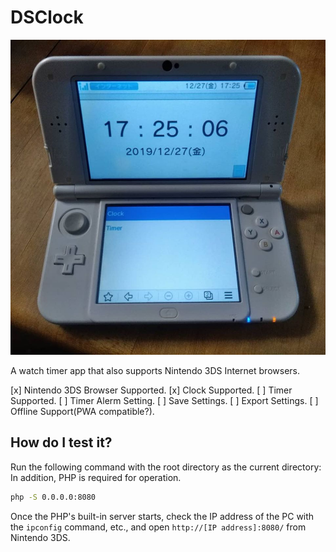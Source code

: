 # DSClock

![Screenshot](Screenshot.jpg)

A watch timer app that also supports Nintendo 3DS Internet browsers.

[x] Nintendo 3DS Browser Supported.
[x] Clock Supported.
[ ] Timer Supported.
[ ] Timer Alerm Setting.
[ ] Save Settings.
[ ] Export Settings.
[ ] Offline Support(PWA compatible?).

## How do I test it?

Run the following command with the root directory as the current directory: In addition, PHP is required for operation.

```cmd
php -S 0.0.0.0:8080
```

Once the PHP's built-in server starts, check the IP address of the PC with the `ipconfig` command, etc., and open `http://[IP address]:8080/` from Nintendo 3DS.
